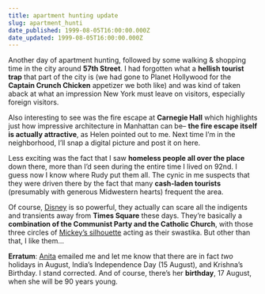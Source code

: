 ```yaml
---
title: apartment hunting update
slug: apartment_hunti
date_published: 1999-08-05T16:00:00.000Z
date_updated: 1999-08-05T16:00:00.000Z
---
```


Another day of apartment hunting, followed by some walking & shopping time in the city around **57th Street**. I had forgotten what a **hellish tourist trap** that part of the city is (we had gone to Planet Hollywood for the **Captain Crunch Chicken** appetizer we both like) and was kind of taken aback at what an impression New York must leave on visitors, especially foreign visitors.

Also interesting to see was the fire escape at **Carnegie Hall** which highlights just how impressive architecture in Manhattan can be– **the fire escape itself is actually attractive**, as Helen pointed out to me. Next time I’m in the neighborhood, I’ll snap a digital picture and post it on here.

Less exciting was the fact that I saw **homeless people all over the place** down there, more than I’d seen during the entire time I lived on 92nd. I guess now I know where Rudy put them all. The cynic in me suspects that they were driven there by the fact that many **cash-laden tourists** (presumably with generous Midwestern hearts) frequent the area.

Of course, [Disney](http://www.disney.com) is so powerful, they actually can scare all the indigents and transients away from **Times Square** these days. They’re basically a **combination of the Communist Party and the Catholic Church**, with those three circles of [Mickey’s silhouette](http://www.hiddenmickeys.org) acting as their swastika. But other than that, I like them…

**Erratum**: [Anita](mailto:anita@dashes.com) emailed me and let me know that there are in fact *two* holidays in August, India’s Independence Day (15 August), and Krishna’s Birthday. I stand corrected. And of course, there’s her **birthday**, 17 August, when she will be 90 years young.
